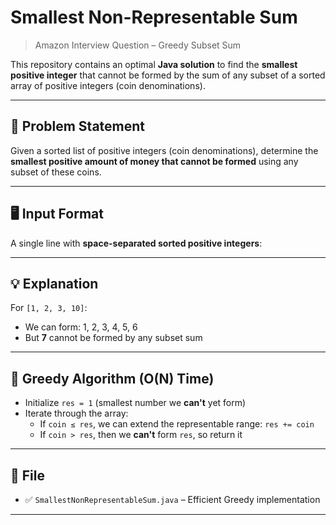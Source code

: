 
# Smallest Non-Representable Sum

> Amazon Interview Question – Greedy Subset Sum

This repository contains an optimal **Java solution** to find the **smallest positive integer** that cannot be formed by the sum of any subset of a sorted array of positive integers (coin denominations).

---

## 🧩 Problem Statement

Given a sorted list of positive integers (coin denominations), determine the **smallest positive amount of money that cannot be formed** using any subset of these coins.

---

## 🖥️ Input Format

A single line with **space-separated sorted positive integers**:


---

## 💡 Explanation

For `[1, 2, 3, 10]`:
- We can form: 1, 2, 3, 4, 5, 6
- But **7** cannot be formed by any subset sum

---

## 🚀 Greedy Algorithm (O(N) Time)

- Initialize `res = 1` (smallest number we **can't** yet form)
- Iterate through the array:
  - If `coin ≤ res`, we can extend the representable range: `res += coin`
  - If `coin > res`, then we **can't** form `res`, so return it

---

## 📄 File

- ✅ `SmallestNonRepresentableSum.java` – Efficient Greedy implementation

---
